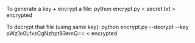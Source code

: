 To generate a key + encrypt a file: 
  python encrypt.py < secret.txt > encrypted 

To decrypt that file (using same key):
  python encrypt.py --decrypt --key pWz1o0LfxsCgNzhpt93emQ== < encrypted